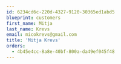 ```yaml
---
id: 6234cd6c-220d-4327-9120-30365ed1abd5
blueprint: customers
first_name: Mitja
last_name: Krevs
email: micokrevs@gmail.com
title: 'Mitja Krevs'
orders:
  - 4b45e4cc-8a8e-40bf-800a-da49ef045f48
---
```

